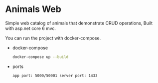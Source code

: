 # Animals Web
Simple web catalog of animals that demonstrate CRUD operations, Built with asp.net core 6 mvc.

You can run the project with docker-compose.
* docker-compose
  ```sh
  docker-compose up --build
  ```
* ports
  ```sh
  app port: 5000/50001 server port: 1433
